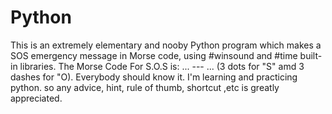 # Python
This is an extremely elementary and nooby Python program which makes a SOS emergency message in Morse code, using #winsound and #time built-in libraries. 
The Morse Code For S.O.S is:    ...  ---  ...   (3 dots for "S" amd 3 dashes for "O). Everybody should know it.
I'm learning and practicing python. so any advice, hint, rule of thumb, shortcut ,etc is greatly appreciated.
